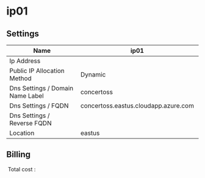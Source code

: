 # ip01

## Settings


| Name | ip01  |
| --- | --- |
| Ip Address |   |
| Public IP Allocation Method | Dynamic  |
| Dns Settings / Domain Name Label | concertoss  |
| Dns Settings / FQDN | concertoss.eastus.cloudapp.azure.com  |
| Dns Settings / Reverse FQDN |   |
| Location | eastus  |

## Billing
 Total cost : 

